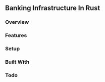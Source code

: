 Banking Infrastructure In Rust
---------

### Overview
### Features
### Setup 
### Built With
### Todo